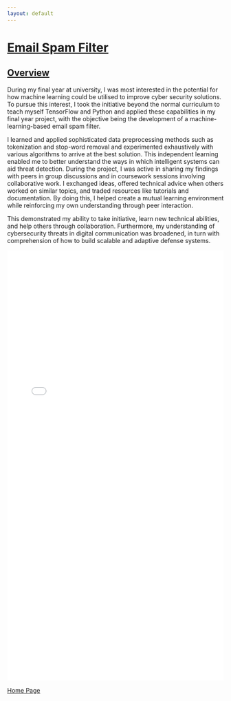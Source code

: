 ```yaml
---
layout: default
---
```


# <u>Email Spam Filter</u>

## <u>Overview</u>

During my final year at university, I was most interested in the potential for how machine learning could be utilised to improve cyber security solutions. To pursue this interest, I took the initiative beyond the normal curriculum to teach myself TensorFlow and Python and applied these capabilities in my final year project, with the objective being the development of a machine-learning-based email spam filter.

I learned and applied sophisticated data preprocessing methods such as tokenization and stop-word removal and experimented exhaustively with various algorithms to arrive at the best solution. This independent learning enabled me to better understand the ways in which intelligent systems can aid threat detection.
During the project, I was active in sharing my findings with peers in group discussions and in coursework sessions involving collaborative work. I exchanged ideas, offered technical advice when others worked on similar topics, and traded resources like tutorials and documentation. By doing this, I helped create a mutual learning environment while reinforcing my own understanding through peer interaction.

This demonstrated my ability to take initiative, learn new technical abilities, and help others through collaboration. Furthermore, my understanding of cybersecurity threats in digital communication was broadened, in turn with comprehension of how to build scalable and adaptive defense systems.

<iframe src="Documents/N0940282_Report.pdf" width="100%" height="1000px" frameborder="0"></iframe>

[Home Page](./)

